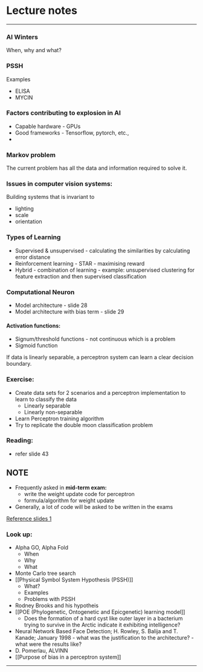 # Lecture notes
---
### AI Winters
When, why and what?

### PSSH
Examples
- ELISA
- MYCIN
### Factors contributing to explosion in AI
- Capable hardware - GPUs
- Good frameworks - Tensorflow, pytorch, etc.,
- 
### Markov problem  
The current problem has all the data and information required to solve it.

### Issues in computer vision systems:
Building systems that is invariant to 
- lighting
- scale
- orientation

### Types of Learning
- Supervised & unsupervised - calculating the similarities by calculating error distance
- Reinforcement learning - STAR - maximising reward
- Hybrid - combination of learning - example: unsupervised clustering for feature extraction and then supervised classification

### Computational Neuron
- Model architecture - slide 28
- Model architecture with bias term - slide 29

#### Activation functions:
- Signum/threshold functions - not continuous which is a problem
- Sigmoid function

If data is linearly separable, a perceptron system can learn a clear decision boundary.

### Exercise:
- Create data sets for 2 scenarios and a perceptron implementation to learn to classify the data
  - Linearly separable
  - Linearly non-separable
- Learn Perceptron training algorithm
- Try to replicate the double moon classification problem

### Reading:
- refer slide 43

## NOTE
- Frequently asked in **mid-term exam:** 
  - write the weight update code for perceptron
  - formula/algorithm for weight update
- Generally, a lot of code will be asked to be written in the exams

[Reference slides 1](https://learn.ul.ie/d2l/le/lessons/17967/topics/616809)

### Look up:
- Alpha GO, Alpha Fold
	- When
	- Why
	- What
- Monte Carlo tree search
- [[Physical Symbol System Hypothesis (PSSH)]]
	- What?
	- Examples
	- Problems with PSSH
- Rodney Brooks and his hypotheis
- [[POE (Phylogenetic, Ontogenetic and Epicgenetic) learning model]]
  - Does the formation of a hard cyst like outer layer in a bacterium trying to survive in the Arctic indicate it exhibiting intelligence?
- Neural Network Based Face Detection; H. Rowley, S. Balija and T. Kanade; January 1998 - what was the justification to the architecture? - what were the results like?
- D. Pomerlau, ALVINN
- [[Purpose of bias in a perceptron system]]
---
